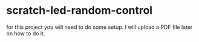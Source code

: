 # scratch-led-random-control
for this project you will need to do some setup. 
I will upload a PDF file later on how to do it.
